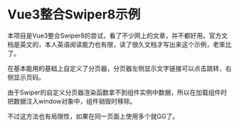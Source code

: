 <!--
 * @Author: your name
 * @Date: 2022-03-12 13:01:48
 * @LastEditTime: 2022-03-12 17:31:09
 * @LastEditors: your name
 * @Description: 打开koroFileHeader查看配置 进行设置: https://github.com/OBKoro1/koro1FileHeader/wiki/%E9%85%8D%E7%BD%AE
 * @FilePath: /vue-swiper/README.md
-->
# Vue3整合Swiper8示例

本项目是Vue3整合Swiper8的尝试，看了不少网上的文章，并不都好用。官方文档是英文的，本人英语阅读能力也有限，读了很久文档才写出来这个示例，老笨比了。

在基本能用的基础上自定义了分页器，分页器左侧显示文字链接可以点击跳转，右侧显示页码。

由于Swiper的自定义分页器渲染函数拿不到组件实例中数据，所以在加载组件时把数据注入window对象中，组件销毁时移除。

不过这方法也有局限性，如果在同一页面上使用多个就GG了。
